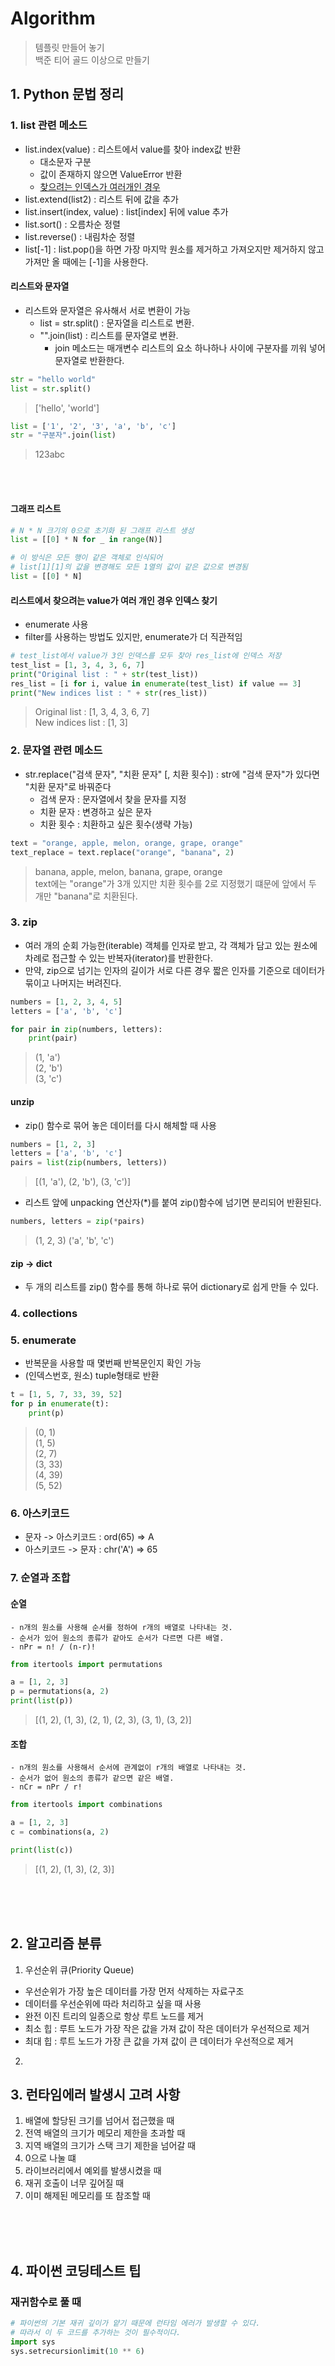 # Algorithm
> 템플릿 만들어 놓기<br>
> 백준 티어 골드 이상으로 만들기<br>
> 
## 1. Python 문법 정리

### 1. list 관련 메소드
- list.index(value) : 리스트에서 value를 찾아 index값 반환
    - 대소문자 구분
    - 값이 존재하지 않으면 ValueError 반환
    - [찾으려는 인덱스가 여러개인 경우](#리스트에서-찾으려는-value가-여러-개인-경우-인덱스-찾기)
- list.extend(list2) : 리스트 뒤에 값을 추가
- list.insert(index, value) : list[index] 뒤에 value 추가
- list.sort() : 오름차순 정렬
- list.reverse() : 내림차순 정렬
- list[-1] : list.pop()을 하면 가장 마지막 원소를 제거하고 가져오지만 제거하지 않고 가져만 올 때에는 [-1]을 사용한다.

#### 리스트와 문자열
- 리스트와 문자열은 유사해서 서로 변환이 가능
  - list = str.split() : 문자열을 리스트로 변환.
  - "".join(list) : 리스트를 문자열로 변환.
    - join 메소드는 매개변수 리스트의 요소 하나하나 사이에 구분자를 끼워 넣어 문자열로 반환한다.

```python
str = "hello world"
list = str.split()
```
> ['hello', 'world']

```python
list = ['1', '2', '3', 'a', 'b', 'c']
str = "구분자".join(list)
```
> 123abc

<br><br>

#### 그래프 리스트
```python
# N * N 크기의 0으로 초기화 된 그래프 리스트 생성
list = [[0] * N for _ in range(N)]  

# 이 방식은 모든 행이 같은 객체로 인식되어 
# list[1][1]의 값을 변경해도 모든 1열의 값이 같은 값으로 변경됨
list = [[0] * N] 
```

#### 리스트에서 찾으려는 value가 여러 개인 경우 인덱스 찾기

- enumerate 사용
- filter를 사용하는 방법도 있지만, enumerate가 더 직관적임
```python
# test_list에서 value가 3인 인덱스를 모두 찾아 res_list에 인덱스 저장
test_list = [1, 3, 4, 3, 6, 7]
print("Original list : " + str(test_list))
res_list = [i for i, value in enumerate(test_list) if value == 3]
print("New indices list : " + str(res_list))
```
  > Original list : [1, 3, 4, 3, 6, 7] <br/> 
  > New indices list : [1, 3]

### 2. 문자열 관련 메소드
- str.replace("검색 문자", "치환 문자" [, 치환 횟수]) : str에 "검색 문자"가 있다면 "치환 문자"로 바꿔준다
	- 검색 문자 : 문자열에서 찾을 문자를 지정
	- 치환 문자 : 변경하고 싶은 문자
	- 치환 횟수 : 치환하고 싶은 횟수(생략 가능)
```python
text = "orange, apple, melon, orange, grape, orange"
text_replace = text.replace("orange", "banana", 2)
```
> banana, apple, melon, banana, grape, orange<br>text에는 "orange"가 3개 있지만 치환 횟수를 2로 지정했기 떄문에 앞에서 두 개만 "banana"로 치환된다.



### 3. zip
- 여러 개의 순회 가능한(iterable) 객체를 인자로 받고, 각 객체가 담고 있는 원소에 차례로 접근할 수 있는 반복자(iterator)를 반환한다.
- 만약, zip으로 넘기는 인자의 길이가 서로 다른 경우 짧은 인자를 기준으로 데이터가 묶이고 나머지는 버려진다.
```python
numbers = [1, 2, 3, 4, 5]
letters = ['a', 'b', 'c']

for pair in zip(numbers, letters):
	print(pair)
```
> (1, 'a')<br>(2, 'b')<br>(3, 'c')

#### unzip
- zip() 함수로 묶어 놓은 데이터를 다시 해체할 때 사용
```python
numbers = [1, 2, 3]
letters = ['a', 'b', 'c']
pairs = list(zip(numbers, letters))
```
>[(1, 'a'), (2, 'b'), (3, 'c')]
- 리스트 앞에 unpacking 연산자(*)를 붙여 zip()함수에 넘기면 분리되어 반환된다.
```python
numbers, letters = zip(*pairs)
```
>(1, 2, 3) ('a', 'b', 'c')

#### zip -> dict
- 두 개의 리스트를 zip() 함수를 통해 하나로 묶어 dictionary로 쉽게 만들 수 있다.


### 4. collections


### 5. enumerate
- 반복문을 사용할 때 몇번째 반복문인지 확인 가능
- (인덱스번호, 원소) tuple형태로 반환
```python
t = [1, 5, 7, 33, 39, 52]
for p in enumerate(t):
    print(p)
```
> (0, 1)<br>(1, 5)<br>(2, 7)<br>(3, 33)<br>(4, 39)<br>(5, 52)

### 6. 아스키코드
- 문자 -> 아스키코드 : ord(65)	=> A
- 아스키코드 -> 문자 : chr('A')	=> 65

### 7. 순열과 조합
#### 순열
	- n개의 원소를 사용해 순서를 정하여 r개의 배열로 나타내는 것.
	- 순서가 있어 원소의 종류가 같아도 순서가 다르면 다른 배열.
	- nPr = n! / (n-r)!
```python
from itertools import permutations

a = [1, 2, 3]
p = permutations(a, 2)
print(list(p))	
```
> [(1, 2), (1, 3), (2, 1), (2, 3), (3, 1), (3, 2)]

#### 조합
	- n개의 원소를 사용해서 순서에 관계없이 r개의 배열로 나타내는 것.
	- 순서가 없어 원소의 종류가 같으면 같은 배열.
	- nCr = nPr / r!
```python
from itertools import combinations

a = [1, 2, 3]
c = combinations(a, 2)

print(list(c))
```
> [(1, 2), (1, 3), (2, 3)]

<br><br><br>
## 2. 알고리즘 분류

1. 우선순위 큐(Priority Queue)
- 우선순위가 가장 높은 데이터를 가장 먼저 삭제하는 자료구조
- 데이터를 우선순위에 따라 처리하고 싶을 때 사용
- 완전 이진 트리의 일종으로 항상 루트 노드를 제거
- 최소 힙 : 루트 노드가 가장 작은 값을 가져 값이 작은 데이터가 우선적으로 제거
- 최대 힙 : 루트 노드가 가장 큰 값을 가져 값이 큰 데이터가 우선적으로 제거

2. 

## 3. 런타임에러 발생시 고려 사항
1. 배열에 할당된 크기를 넘어서 접근했을 때
2. 전역 배열의 크기가 메모리 제한을 초과할 때
3. 지역 배열의 크기가 스택 크기 제한을 넘어갈 때
4. 0으로 나눌 떄
5. 라이브러리에서 예외를 발생시켰을 때
6. 재귀 호출이 너무 깊어질 때
7. 이미 해제된 메모리를 또 참조할 때

<br><br><br>
## 4. 파이썬 코딩테스트 팁
### 재귀함수로 풀 때
```python
# 파이썬의 기본 재귀 깊이가 얕기 때문에 런타임 에러가 발생할 수 있다.
# 따라서 이 두 코드를 추가하는 것이 필수적이다.
import sys
sys.setrecursionlimit(10 ** 6)
```
    
